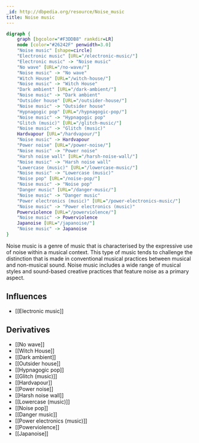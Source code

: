 ```yaml
---
_id: http://dbpedia.org/resource/Noise_music
title: Noise music
---
```


```dot
digraph {
	graph [bgcolor="#F3DDB8" rankdir=LR]
	node [color="#26242F" penwidth=3.0]
	"Noise music" [shape=circle]
	"Electronic music" [URL="/electronic-music/"]
	"Electronic music" -> "Noise music"
	"No wave" [URL="/no-wave/"]
	"Noise music" -> "No wave"
	"Witch House" [URL="/witch-house/"]
	"Noise music" -> "Witch House"
	"Dark ambient" [URL="/dark-ambient/"]
	"Noise music" -> "Dark ambient"
	"Outsider house" [URL="/outsider-house/"]
	"Noise music" -> "Outsider house"
	"Hypnagogic pop" [URL="/hypnagogic-pop/"]
	"Noise music" -> "Hypnagogic pop"
	"Glitch (music)" [URL="/glitch-music/"]
	"Noise music" -> "Glitch (music)"
	Hardvapour [URL="/hardvapour/"]
	"Noise music" -> Hardvapour
	"Power noise" [URL="/power-noise/"]
	"Noise music" -> "Power noise"
	"Harsh noise wall" [URL="/harsh-noise-wall/"]
	"Noise music" -> "Harsh noise wall"
	"Lowercase (music)" [URL="/lowercase-music/"]
	"Noise music" -> "Lowercase (music)"
	"Noise pop" [URL="/noise-pop/"]
	"Noise music" -> "Noise pop"
	"Danger music" [URL="/danger-music/"]
	"Noise music" -> "Danger music"
	"Power electronics (music)" [URL="/power-electronics-music/"]
	"Noise music" -> "Power electronics (music)"
	Powerviolence [URL="/powerviolence/"]
	"Noise music" -> Powerviolence
	Japanoise [URL="/japanoise/"]
	"Noise music" -> Japanoise
}
```

Noise music is a genre of music that is characterised by the expressive use of noise within a musical context. This type of music tends to challenge the distinction that is made in conventional musical practices between musical and non-musical sound. Noise music includes a wide range of musical styles and sound-based creative practices that feature noise as a primary aspect.

## Influences
- [[Electronic music]]

## Derivatives
- [[No wave]]
- [[Witch House]]
- [[Dark ambient]]
- [[Outsider house]]
- [[Hypnagogic pop]]
- [[Glitch (music)]]
- [[Hardvapour]]
- [[Power noise]]
- [[Harsh noise wall]]
- [[Lowercase (music)]]
- [[Noise pop]]
- [[Danger music]]
- [[Power electronics (music)]]
- [[Powerviolence]]
- [[Japanoise]]
